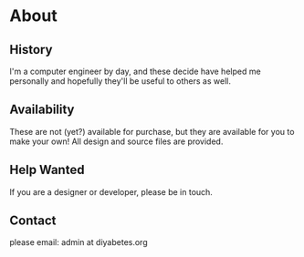 # About

## History

I'm a computer engineer by day, and these decide have helped me personally and hopefully they'll be useful to others as well.

## Availability

These are not (yet?) available for purchase, but they are available for you to make your own! All design and source files are provided.

## Help Wanted

If you are a designer or developer, please be in touch.

## Contact

please email: admin at diyabetes.org
